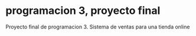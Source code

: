# programacion 3, proyecto final 
Proyecto final de programacion 3. Sistema de ventas para una tienda online
